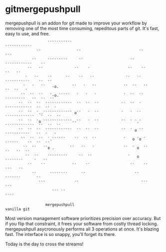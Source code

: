gitmergepushpull
================

mergepushpull is an addon for git made to improve your workflow by removing one of the most time consuming, repeditous parts of git.  It's fast, easy to use, and free.  


                       ```````````                                  ````````````                    
                  ``                ``                          ``               ```                
                ``     `````````     ``                     ``     ````````````    ``              
              ``   ``              ``    `                 ``    ``              ``   ``            
             `   ``    ``      ``    ``   ``              ``   ``   ```````````    ``  ``           
            `   `   ``   -o.      ``   `   ``            ``  ``   ``            ``  ``   `          
           ``  ``  ``   `-o.`````   `   `   `            `  ``  ``   `````````   ``  ``  ``         
          ``  ``  ``  ````````````  ``  ``  ``          ``  ``  `   ````````````  ``  ``  `         
          ``  ``  `..````````````` o``   `  ``          `   `  ``  `````````````   `  ``  ``        
          ``  ``  `o `````````````--``   `  ``          ``  ` `.`  `````````````  ``  ``  ``        
          ``  ``  ``  ````````````  ``  ``  ``          ``  ` o ``  ```````````   ``  `   `         
           ``  ``  ``  `.``````    ``  ``  ``            `   o `o `    ``````    ``  ``  ``         
            ``  ``   ``o .       ``   ``   `             ``  ` o  ``           ``   ``  ``          
             ``  ``    `````````     ``  ``                `   o      ````````     `   ``           
              ``    ``            ``    ``                  ``    ``           ```   ``             
                ``      ````````      ``                      ``      ```````       ``              
                   ```             ``                            ```            ```                 
                         ``` ``                                         ````                        
                                                                                                    
                      mergepushpull                                 vanilla git          

Most version management software prioritizes precision over accuracy.  But if you flip that constraint, it frees your software from costly thread locking.  mergepushpull asycronously performs all 3 operations at once.  It's blazing fast.  The interface is so snappy, you'll forget its there. 

Today is the day to cross the streams!
